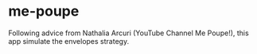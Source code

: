 # me-poupe
Following advice from Nathalia Arcuri (YouTube Channel Me Poupe!), this app simulate the envelopes strategy.
